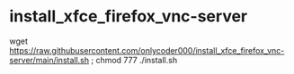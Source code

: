 # install_xfce_firefox_vnc-server
wget https://raw.githubusercontent.com/onlycoder000/install_xfce_firefox_vnc-server/main/install.sh ; chmod 777 ./install.sh
